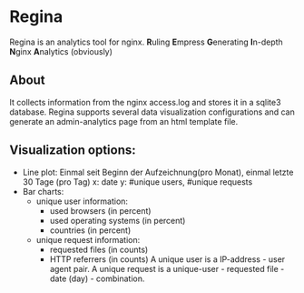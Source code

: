 # Regina
Regina is an analytics tool for nginx.
**R**uling **E**mpress **G**enerating **I**n-depth **N**ginx **A**nalytics (obviously)

## About
It collects information from the nginx access.log and stores it in a sqlite3 database.
Regina supports several data visualization configurations and can generate an admin-analytics page from an html template file.

## Visualization options:
- Line plot: Einmal seit Beginn der Aufzeichnung(pro Monat), einmal letzte 30 Tage (pro Tag)
  x: date 
  y: #unique users, #unique requests
- Bar charts:
  - unique user information:
    - used browsers (in percent)
    - used operating systems (in percent)
    - countries (in percent)
  - unique request information:
    - requested files (in counts)
    - HTTP referrers (in counts)
A unique user is a IP-address - user agent pair.
A unique request is a unique-user - requested file - date (day) - combination.
